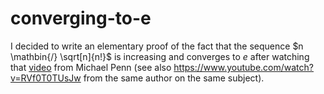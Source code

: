 # converging-to-e

I decided to write an elementary proof of the fact that the sequence $n \mathbin{/} \sqrt[n]{n!}$ is increasing and converges to $e$ after watching that [video](https://www.youtube.com/watch?v=8fI0S-HeYrQ) from Michael Penn (see also https://www.youtube.com/watch?v=RVf0T0TUsJw from the same author on the same subject). 
